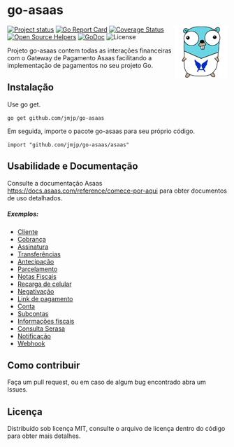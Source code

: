 go-asaas
=================
<img align="right" src="gopher-asaas.png" alt="">

[![Project status](https://img.shields.io/badge/version-v1.0.2-vividgreen.svg)](https://github.com/jmjp/go-asaas/releases/tag/v1.0.2)
[![Go Report Card](https://goreportcard.com/badge/github.com/jmjp/go-asaas)](https://goreportcard.com/report/github.com/jmjp/go-asaas)
[![Coverage Status](https://coveralls.io/repos/jmjp/go-asaas/badge.svg?branch=main&service=github)](https://coveralls.io/github/jmjp/go-asaas?branch=main)
[![Open Source Helpers](https://www.codetriage.com/jmjp/go-asaas/badges/users.svg)](https://www.codetriage.com/jmjp/go-asaas)
[![GoDoc](https://godoc.org/github/jmjp/go-asaas?status.svg)](https://pkg.go.dev/github.com/jmjp/go-asaas/asaas)
![License](https://img.shields.io/dub/l/vibe-d.svg)

[//]: # ([![build workflow]&#40;https://github.com/jmjp/go-asaas/actions/workflows/go.yml/badge.svg&#41;]&#40;https://github.com/jmjp/go-asaas/actions&#41;)
[//]: # ([![Source graph]&#40;https://sourcegraph.com/github.com/go-asaas/asaas/-/badge.svg&#41;]&#40;https://sourcegraph.com/github.com/go-asaas/asaas?badge&#41;)
[//]: # ([![TODOs]&#40;https://badgen.net/https/api.tickgit.com/badgen/github.com/jmjp/go-asaas/asaas&#41;]&#40;https://www.tickgit.com/browse?repo=github.com/jmjp/go-asaas&#41;)

Projeto go-asaas contem todas as interações financeiras com o Gateway de Pagamento Asaas
facilitando a implementação de pagamentos no seu projeto Go.

Instalação
------------

Use go get.

	go get github.com/jmjp/go-asaas

Em seguida, importe o pacote go-asaas para seu próprio código.

	import "github.com/jmjp/go-asaas/asaas"

Usabilidade e Documentação
------------
Consulte a documentação Asaas https://docs.asaas.com/reference/comece-por-aqui
para obter documentos de uso detalhados.

##### Exemplos:

- [Cliente](https://github/jmjp/go-asaas/blob/main/_example/customer/main.go)
- [Cobrança](https://github.com/jmjp/go-asaas/blob/main/_example/charge/main.go)
- [Assinatura](https://github.com/jmjp/go-asaas/blob/main/_example/subscription/main.go)
- [Transferências](https://github.com/jmjp/go-asaas/blob/main/_example/transfer/main.go)
- [Antecipação](https://github.com/jmjp/go-asaas/blob/main/_example/anticipation/main.go)
- [Parcelamento](https://github.com/jmjp/go-asaas/blob/main/_example/installment/main.go)
- [Notas Fiscais](https://github.com/jmjp/go-asaas/blob/main/_example/invoice/main.go)
- [Recarga de celular](https://github.com/jmjp/go-asaas/blob/main/_example/mobile_phone/main.go)
- [Negativação](https://github.com/jmjp/go-asaas/blob/main/_example/negativity/main.go)
- [Link de pagamento](https://github.com/jmjp/go-asaas/blob/main/_example/payment_link/main.go)
- [Conta](https://github.com/jmjp/go-asaas/blob/main/_example/account/main.go)
- [Subcontas](https://github.com/jmjp/go-asaas/blob/main/_example/subaccount/main.go)
- [Informações fiscais](https://github.com/jmjp/go-asaas/blob/main/_example/anticipation/main.go)
- [Consulta Serasa](https://github.com/jmjp/go-asaas/blob/main/_example/credit_bureau/main.go)
- [Notificação](https://github.com/jmjp/go-asaas/blob/main/_example/notification/main.go)
- [Webhook](https://github.com/jmjp/go-asaas/blob/main/_example/webhook/main.go)

Como contribuir
------
Faça um pull request, ou em caso de algum bug encontrado abra
um Issues.

Licença
-------
Distribuído sob licença MIT, consulte o arquivo de licença dentro do código para obter mais detalhes.